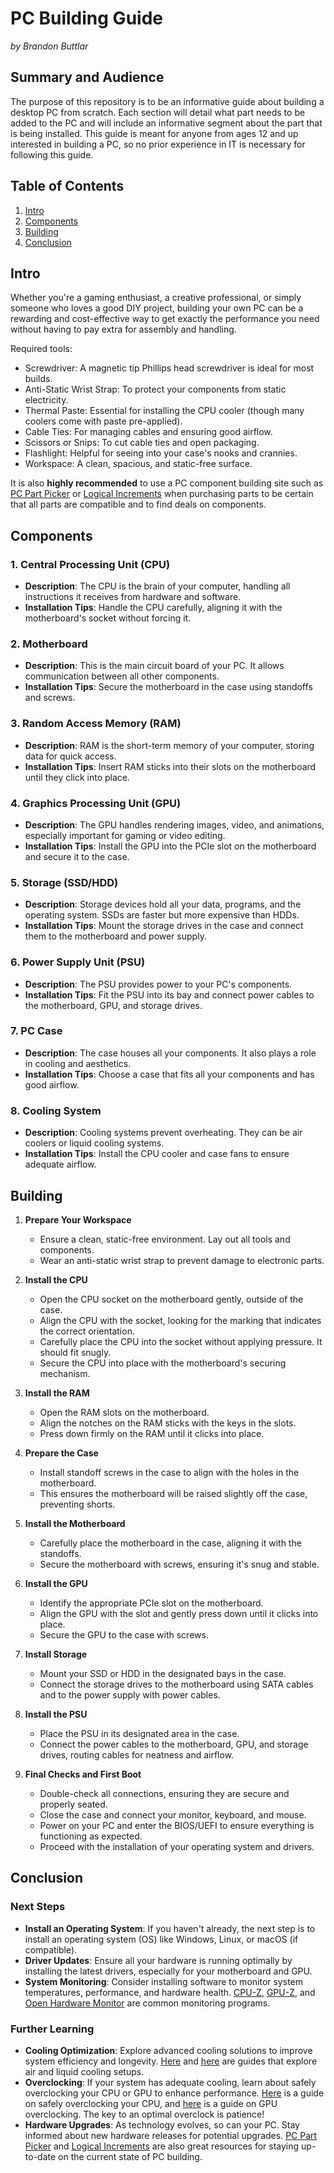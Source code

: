 # PC Building Guide
*by Brandon Buttlar*

## Summary and Audience
The purpose of this repository is to be an informative guide about building a desktop PC from scratch. Each section will detail what part needs to be added to the PC and will include an informative segment about the part that is being installed. This guide is meant for anyone from ages 12 and up interested in building a PC, so no prior experience in IT is necessary for following this guide.

## Table of Contents
1. [Intro](#Intro)
2. [Components](#Components)
3. [Building](#Building)
4. [Conclusion](#Conclusion)

## Intro
Whether you're a gaming enthusiast, a creative professional, or simply someone who loves a good DIY project, building your own PC can be a rewarding and cost-effective way to get exactly the performance you need without having to pay extra for assembly and handling.

Required tools:

* Screwdriver: A magnetic tip Phillips head screwdriver is ideal for most builds.
* Anti-Static Wrist Strap: To protect your components from static electricity.
* Thermal Paste: Essential for installing the CPU cooler (though many coolers come with paste pre-applied).
* Cable Ties: For managing cables and ensuring good airflow.
* Scissors or Snips: To cut cable ties and open packaging.
* Flashlight: Helpful for seeing into your case's nooks and crannies.
* Workspace: A clean, spacious, and static-free surface.

It is also **highly recommended** to use a PC component building site such as [PC Part Picker](https://pcpartpicker.com/list/)
 or [Logical Increments](https://www.logicalincrements.com/) when purchasing parts to be certain that all parts are compatible and to find deals on components.

## Components

### 1. **Central Processing Unit (CPU)**
   - **Description**: The CPU is the brain of your computer, handling all instructions it receives from hardware and software.
   - **Installation Tips**: Handle the CPU carefully, aligning it with the motherboard's socket without forcing it.

### 2. **Motherboard**
   - **Description**: This is the main circuit board of your PC. It allows communication between all other components.
   - **Installation Tips**: Secure the motherboard in the case using standoffs and screws.

### 3. **Random Access Memory (RAM)**
   - **Description**: RAM is the short-term memory of your computer, storing data for quick access.
   - **Installation Tips**: Insert RAM sticks into their slots on the motherboard until they click into place.

### 4. **Graphics Processing Unit (GPU)**
   - **Description**: The GPU handles rendering images, video, and animations, especially important for gaming or video editing.
   - **Installation Tips**: Install the GPU into the PCIe slot on the motherboard and secure it to the case.

### 5. **Storage (SSD/HDD)**
   - **Description**: Storage devices hold all your data, programs, and the operating system. SSDs are faster but more expensive than HDDs.
   - **Installation Tips**: Mount the storage drives in the case and connect them to the motherboard and power supply.

### 6. **Power Supply Unit (PSU)**
   - **Description**: The PSU provides power to your PC's components.
   - **Installation Tips**: Fit the PSU into its bay and connect power cables to the motherboard, GPU, and storage drives.

### 7. **PC Case**
   - **Description**: The case houses all your components. It also plays a role in cooling and aesthetics.
   - **Installation Tips**: Choose a case that fits all your components and has good airflow.

### 8. **Cooling System**
   - **Description**: Cooling systems prevent overheating. They can be air coolers or liquid cooling systems.
   - **Installation Tips**: Install the CPU cooler and case fans to ensure adequate airflow.

## Building

1. **Prepare Your Workspace**
   - Ensure a clean, static-free environment. Lay out all tools and components.
   - Wear an anti-static wrist strap to prevent damage to electronic parts.

2. **Install the CPU**
   - Open the CPU socket on the motherboard gently, outside of the case.
   - Align the CPU with the socket, looking for the marking that indicates the correct orientation.
   - Carefully place the CPU into the socket without applying pressure. It should fit snugly.
   - Secure the CPU into place with the motherboard's securing mechanism.
  
3. **Install the RAM**
   - Open the RAM slots on the motherboard.
   - Align the notches on the RAM sticks with the keys in the slots.
   - Press down firmly on the RAM until it clicks into place.

4. **Prepare the Case**
   - Install standoff screws in the case to align with the holes in the motherboard.
   - This ensures the motherboard will be raised slightly off the case, preventing shorts.

5. **Install the Motherboard**
   - Carefully place the motherboard in the case, aligning it with the standoffs.
   - Secure the motherboard with screws, ensuring it's snug and stable.
  
6. **Install the GPU**
   - Identify the appropriate PCIe slot on the motherboard.
   - Align the GPU with the slot and gently press down until it clicks into place.
   - Secure the GPU to the case with screws.

7. **Install Storage**
   - Mount your SSD or HDD in the designated bays in the case.
   - Connect the storage drives to the motherboard using SATA cables and to the power supply with power cables.

8. **Install the PSU**
   - Place the PSU in its designated area in the case.
   - Connect the power cables to the motherboard, GPU, and storage drives, routing cables for neatness and airflow.

9. **Final Checks and First Boot**
   - Double-check all connections, ensuring they are secure and properly seated.
   - Close the case and connect your monitor, keyboard, and mouse.
   - Power on your PC and enter the BIOS/UEFI to ensure everything is functioning as expected.
   - Proceed with the installation of your operating system and drivers.

## Conclusion

### Next Steps
- **Install an Operating System**: If you haven't already, the next step is to install an operating system (OS) like Windows, Linux, or macOS (if compatible).
- **Driver Updates**: Ensure all your hardware is running optimally by installing the latest drivers, especially for your motherboard and GPU.
- **System Monitoring**: Consider installing software to monitor system temperatures, performance, and hardware health. [CPU-Z](https://www.cpuid.com/softwares/cpu-z.html), [GPU-Z](https://www.techpowerup.com/download/techpowerup-gpu-z/), and [Open Hardware Monitor](https://openhardwaremonitor.org/downloads/) are common monitoring programs. 

### Further Learning
- **Cooling Optimization**: Explore advanced cooling solutions to improve system efficiency and longevity. [Here](https://www.pcmag.com/how-to/pc-cooling-101-how-to-buy-the-right-air-or-water-cooler-for-your-desktop) and [here](https://performancepsu.com/ultimate-guide-to-custom-watercooling-your-pc/) are guides that explore air and liquid cooling setups.
- **Overclocking**: If your system has adequate cooling, learn about safely overclocking your CPU or GPU to enhance performance. [Here](https://www.avast.com/c-how-to-overclock-cpu) is a guide on safely overclocking your CPU, and [here](https://www.xda-developers.com/how-overclock-gpu/) is a guide on GPU overclocking. The key to an optimal overclock is patience!
- **Hardware Upgrades**: As technology evolves, so can your PC. Stay informed about new hardware releases for potential upgrades. [PC Part Picker](https://pcpartpicker.com/list/) and [Logical Increments](https://www.logicalincrements.com/) are also great resources for staying up-to-date on the current state of PC building.
